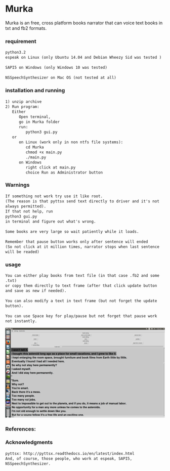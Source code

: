 # Murka
Murka is an free, cross platform books narrator that can voice text books in txt and fb2 formats.


### requirement
```
python3.2
espeak on Linux (only Ubuntu 14.04 and Debian Wheezy Sid was tested )

SAPI5 on Windows (only Windows 10 was tested)

NSSpeechSynthesizer on Mac OS (not tested at all)
```
### installation and running
```
1) unzip archive 
2) Run program:
   Either
      Open terminal,
      go in Murka folder
      run:
         python3 gui.py
   or 
      on Linux (work only in non ntfs file systems):
         cd Murka
         chmod +x main.py 
         ./main.py
      on Windows 
         right click at main.py 
         choice Run as Administrator button
 ```
### Warnings
```
If something not work try use it like root.
(The reason is that pyttsx send text directly to driver and it's not always permitted). 
If that not help, run 
python3 gui.py 
in terminal and figure out what's wrong.

Some books are very large so wait patiently while it loads.

Remember that pause button works only after sentence will ended
(So not click at it million times, narrator stops when last sentence
will be readed)  
```
### usage
```
You can either play books from text file (in that case .fb2 and some .txt) 
or copy them directly to text frame (after that click update button 
and save as new if needed). 

You can also modify a text in text frame (but not forget the update button).

You can use Space key for play/pause but not forget that pause work not instantly. 
```


 ![alt tag](https://raw.githubusercontent.com/valdecar/Murka/master/screen_overview.png)

### References:
### Acknowledgments
```
pyttsx: http://pyttsx.readthedocs.io/en/latest/index.html
And, of course, those people, who work at espeak, SAPI5, NSSpeechSynthesizer.
```
